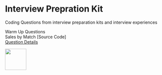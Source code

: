# Interview Prepration Kit
Coding Questions from interview preparation kits and interview experiences 

Warm Up Questions  <br />
Sales by Match [Source Code] <br />
[Question Details](https://github.com/veershah-sh/interview_prep/blob/main/Question%20Statments/Warm%20Up/sock-merchant.pdf)
<!-- [(https://img.shields.io/badge/-SourseCode-blue)](sales_by_match.py) -->
<a href="sales_by_match.py"> <img alt="" width="70px" src="https://img.shields.io/badge/-SourseCode-blue"/> </a>
